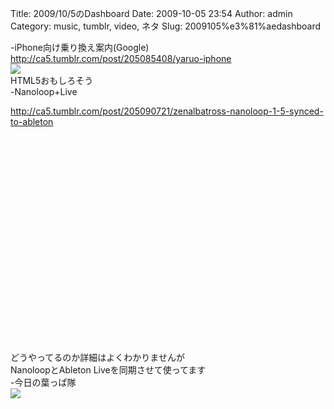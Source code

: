 Title: 2009/10/5のDashboard
Date: 2009-10-05 23:54
Author: admin
Category: music, tumblr, video, ネタ
Slug: 2009105%e3%81%aedashboard

-iPhone向け乗り換え案内(Google)  
<http://ca5.tumblr.com/post/205085408/yaruo-iphone>  
![](http://20.media.tumblr.com/tumblr_kr138gJigd1qz9itto1_400.png)  
HTML5おもしろそう  
-Nanoloop+Live  

<http://ca5.tumblr.com/post/205090721/zenalbatross-nanoloop-1-5-synced-to-ableton>  

<object width="425" height="344"><param name="movie" value="http://www.youtube.com/v/mryHoU0_wpw&amp;rel=0&amp;color1=0xb1b1b1&amp;color2=0xcfcfcf&amp;feature=player_embedded&amp;fs=1"></param><param name="allowFullScreen" value="true"></param><param name="allowScriptAccess" value="always"></param><embed src="http://www.youtube.com/v/mryHoU0_wpw&amp;rel=0&amp;color1=0xb1b1b1&amp;color2=0xcfcfcf&amp;feature=player_embedded&amp;fs=1" type="application/x-shockwave-flash" allowfullscreen="true" allowscriptaccess="always" width="425" height="344"></embed></object>  
どうやってるのか詳細はよくわかりませんが  
NanoloopとAbleton Liveを同期させて使ってます  
-今日の葉っぱ隊  
![](http://6.media.tumblr.com/tumblr_kr1ceyukdb1qzty50o1_400.jpg)
